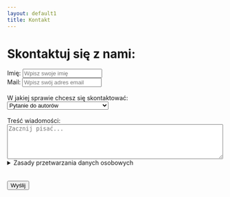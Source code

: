 ```yaml
---
layout: default1
title: Kontakt
---
```

<div class="items-center">
<h1 class="p-4 py-8"> Skontaktuj się z nami:</h1>
<form action="/submit-form" method="post" class="-mt-8 bg-white shadow-sm max-w-[900px] sm:w-full p-6">
<div class="p-4">
    <!-- Pole tekstowe -->
    <label for="imie">Imię:</label>
    <input class="bg-greyBase shadow-inner shadow-amber-950 w-3/5 p-4 rounded-lg" type="text" id="imie" name="imie" placeholder="Wpisz swoje imię" required>
    <br>
    <label for="mail">Mail:</label>
    <input class="bg-greyBase shadow-inner shadow-amber-950 w-3/5 p-4 rounded-lg" type="text" id="mail" name="mail" placeholder="Wpisz swój adres email" required>
    <br><br>
    <!-- Pole wyboru z optgroup -->
    <label for="temat">W jakiej sprawie chcesz się skontaktować:</label>
    <select class="bg-greyBase shadow-inner shadow-amber-950 w-3/5 p-4 rounded-lg" id="temat" name="temat" required>
            <optgroup label="Pochwały">
                <option value="pytanie">Pytanie do autorów</option>
                <option value="wspolpraca">Współpraca</option>
                <option value="zespol">Dołącz do zespołu</option>
        </optgroup>
        <optgroup label="Skargi">
            <option value="blad">Zgłoś błąd na stronie</option>
            <option value="rodo">Zgłoś naruszenie praw autorskich</option>
        </optgroup>
        <option value="inne">Inne</option>
    </select>
    <br><br>
    <label for="tresc">Treść wiadomości:</label><br>
    <textarea class="bg-greyBase shadow-inner shadow-amber-950 w-full p-4 rounded-lg" id="tresc" name="tresc" rows="5" cols="60" placeholder="Zacznij pisać..." required></textarea>
    <br>
    <!-- Rozwijane zasady przetwarzania danych -->
        <details>
            <summary class="text-greyBaseDark">Zasady przetwarzania danych osobowych</summary>
            <p class="bg-greyBase rounded-lg">
                Administratorem Twoich danych osobowych jest firma XYZ. Dane są przetwarzane w celu realizacji zgłoszenia oraz w celach statystycznych. 
                Masz prawo dostępu do swoich danych, ich poprawiania, usunięcia lub ograniczenia przetwarzania. Więcej informacji znajdziesz w naszej 
                <a href="/polityka-prywatnosci">Polityce Prywatności</a>.
            </p>
        </details>
        <br>
    <br>
    <!-- Przycisk -->
    <button type="submit"
        class="max-w-[200px] max-h-[150px] px-6 red-yellow-button py-1 sm:px-10 md:px-16 sm:py-4 cursor-pointer rounded-full orangeShadow font-medium">
        Wyślij
    </button>
</div>
</form>
</div>
